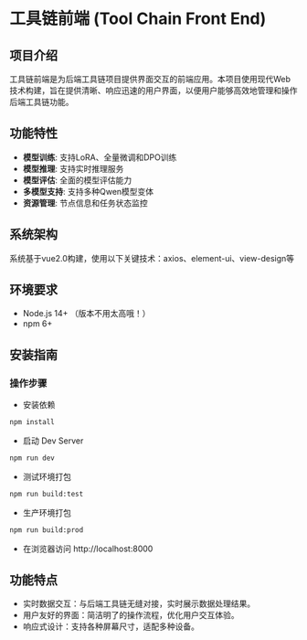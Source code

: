 # 工具链前端 (Tool Chain Front End)

## 项目介绍
工具链前端是为后端工具链项目提供界面交互的前端应用。本项目使用现代Web技术构建，旨在提供清晰、响应迅速的用户界面，以便用户能够高效地管理和操作后端工具链功能。

## 功能特性

- **模型训练**: 支持LoRA、全量微调和DPO训练
- **模型推理**: 支持实时推理服务
- **模型评估**: 全面的模型评估能力
- **多模型支持**: 支持多种Qwen模型变体
- **资源管理**: 节点信息和任务状态监控

## 系统架构

系统基于vue2.0构建，使用以下关键技术：axios、element-ui、view-design等



## 环境要求
- Node.js 14+  （版本不用太高哦！）
- npm 6+

## 安装指南
### 操作步骤

- 安装依赖

```sh
npm install
```
- 启动 Dev Server

```sh
npm run dev
```

- 测试环境打包

```sh
npm run build:test
```

- 生产环境打包

```sh
npm run build:prod
```

- 在浏览器访问 http://localhost:8000

## 功能特点
- 实时数据交互：与后端工具链无缝对接，实时展示数据处理结果。
- 用户友好的界面：简洁明了的操作流程，优化用户交互体验。
- 响应式设计：支持各种屏幕尺寸，适配多种设备。

